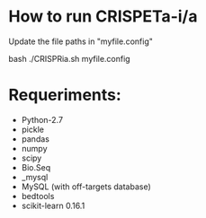 # How to run CRISPETa-i/a

Update the file paths in "myfile.config"

bash ./CRISPRia.sh myfile.config			
							
# Requeriments:						
  - Python-2.7						
  - pickle					
  - pandas					
  - numpy						
  - scipy						
  - Bio.Seq					
  - _mysql					
  - MySQL (with off-targets database)			
  - bedtools						
  - scikit-learn 0.16.1

    
